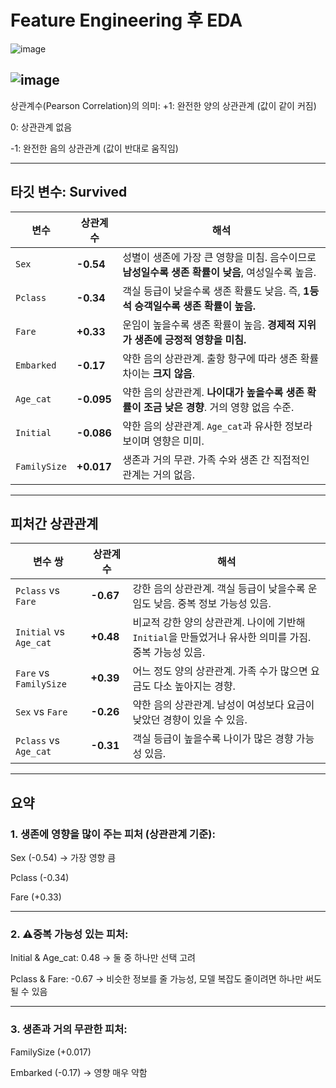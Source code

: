# Feature Engineering 후 EDA

![image](https://github.com/user-attachments/assets/a9c9e94c-3a67-45a3-90de-29f7a493ee70)

![image](https://github.com/user-attachments/assets/2b6d4442-6e67-4294-a3ba-32b5934ccd52)  
---

상관계수(Pearson Correlation)의 의미:
+1: 완전한 양의 상관관계 (값이 같이 커짐)

0: 상관관계 없음

-1: 완전한 음의 상관관계 (값이 반대로 움직임)

---

## 타깃 변수: Survived  

| 변수           | 상관계수       | 해석                                                        |
| ------------ | ---------- | --------------------------------------------------------- |
| `Sex`        | **-0.54**  | 성별이 생존에 가장 큰 영향을 미침. 음수이므로 **남성일수록 생존 확률이 낮음**, 여성일수록 높음. |
| `Pclass`     | **-0.34**  | 객실 등급이 낮을수록 생존 확률도 낮음. 즉, **1등석 승객일수록 생존 확률이 높음.**        |
| `Fare`       | **+0.33**  | 운임이 높을수록 생존 확률이 높음. **경제적 지위가 생존에 긍정적 영향을 미침.**           |
| `Embarked`   | **-0.17**  | 약한 음의 상관관계. 출항 항구에 따라 생존 확률 차이는 **크지 않음**.                |
| `Age_cat`    | **-0.095** | 약한 음의 상관관계. **나이대가 높을수록 생존 확률이 조금 낮은 경향**. 거의 영향 없음 수준.   |
| `Initial`    | **-0.086** | 약한 음의 상관관계. `Age_cat`과 유사한 정보라 보이며 영향은 미미.                |
| `FamilySize` | **+0.017** | 생존과 거의 무관. 가족 수와 생존 간 직접적인 관계는 거의 없음.                     |

---

## 피처간 상관관계  

| 변수 쌍                   | 상관계수      | 해석                                                              |
| ---------------------- | --------- | --------------------------------------------------------------- |
| `Pclass` vs `Fare`     | **-0.67** | 강한 음의 상관관계. 객실 등급이 낮을수록 운임도 낮음. 중복 정보 가능성 있음.                   |
| `Initial` vs `Age_cat` | **+0.48** | 비교적 강한 양의 상관관계. 나이에 기반해 `Initial`을 만들었거나 유사한 의미를 가짐. 중복 가능성 있음. |
| `Fare` vs `FamilySize` | **+0.39** | 어느 정도 양의 상관관계. 가족 수가 많으면 요금도 다소 높아지는 경향.                        |
| `Sex` vs `Fare`        | **-0.26** | 약한 음의 상관관계. 남성이 여성보다 요금이 낮았던 경향이 있을 수 있음.                       |
| `Pclass` vs `Age_cat`  | **-0.31** | 객실 등급이 높을수록 나이가 많은 경향 가능성 있음.                                   |

---
## 요약
### 1. 생존에 영향을 많이 주는 피처 (상관관계 기준):  
Sex (-0.54) → 가장 영향 큼

Pclass (-0.34)

Fare (+0.33)

---

### 2. ⚠중복 가능성 있는 피처:  
Initial & Age_cat: 0.48 → 둘 중 하나만 선택 고려

Pclass & Fare: -0.67 → 비슷한 정보를 줄 가능성, 모델 복잡도 줄이려면 하나만 써도 될 수 있음

---

### 3. 생존과 거의 무관한 피처:  
FamilySize (+0.017)

Embarked (-0.17) → 영향 매우 약함
